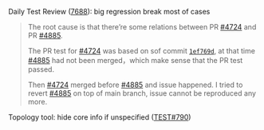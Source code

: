 Daily Test Review ([7688](https://sof-ci.sh.intel.com/#/result/planresultdetail/7688)): big regression break most of cases

> The root cause is that there’re some relations between PR [#4724](https://github.com/thesofproject/sof/pull/4724) and PR [#4885](https://github.com/thesofproject/sof/pull/4885).
>
> The PR test for [#4724](https://github.com/thesofproject/sof/pull/4724) was based on sof commit [`1ef769d`](https://github.com/thesofproject/sof/commit/1ef769dd87618eba93c7ca07f0613c346ecd4922), at that time [#4885](https://github.com/thesofproject/sof/pull/4885) had not been merged，which make sense that the PR test passed.
>
> Then [#4724](https://github.com/thesofproject/sof/pull/4724) merged before [#4885](https://github.com/thesofproject/sof/pull/4885) and issue happened.
> I tried to revert [#4885](https://github.com/thesofproject/sof/pull/4885) on top of main branch, issue cannot be reproduced any more.

Topology tool: hide core info if unspecified ([TEST#790](https://github.com/thesofproject/sof-test/pull/790))
